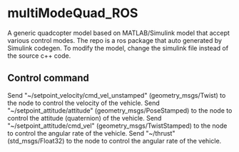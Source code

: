 # multiModeQuad_ROS
A generic quadcopter model based on MATLAB/Simulink model that accept various control modes. The repo is a ros package that auto generated by Simulink codegen. To modify the model, change the simulink file instead of the source c++ code.

## Control command
Send "~/setpoint_velocity/cmd_vel_unstamped" (geometry_msgs/Twist) to the node to control the velocity of the vehicle.
Send "~/setpoint_attitude/attitude" (geometry_msgs/PoseStamped) to the node to control the attitude (quaternion) of the vehicle.
Send "~/setpoint_attitude/cmd_vel" (geometry_msgs/TwistStamped) to the node to control the angular rate of the vehicle.
Send "~/thrust" (std_msgs/Float32) to the node to control the angular rate of the vehicle.

